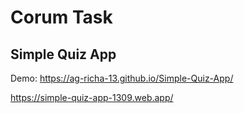 # Corum Task
## Simple Quiz App
Demo: https://ag-richa-13.github.io/Simple-Quiz-App/

https://simple-quiz-app-1309.web.app/
